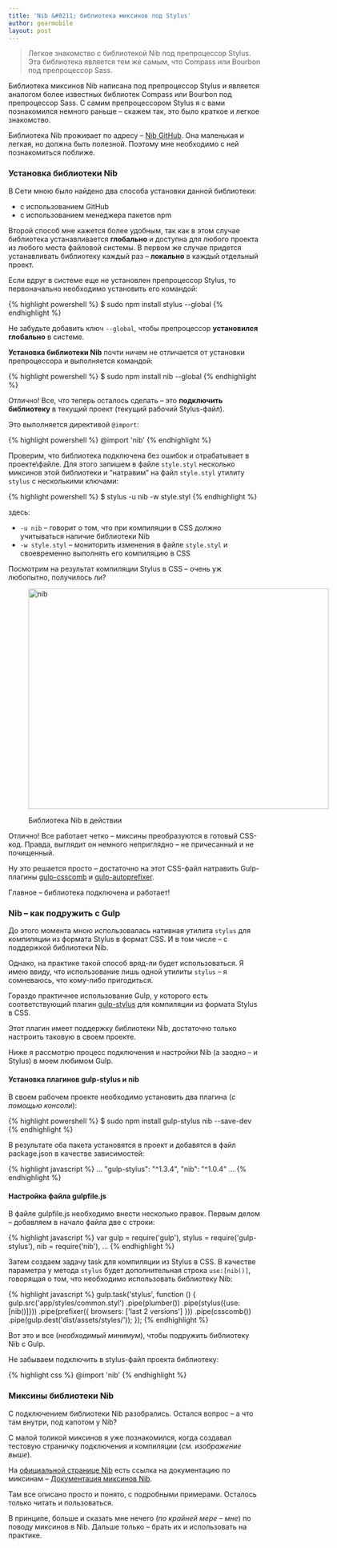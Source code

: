 ```yaml
---
title: 'Nib &#8211; библиотека миксинов под Stylus'
author: gearmobile
layout: post
---
```

> Легкое знакомство с библиотекой Nib под препроцессор Stylus. Эта библиотека является тем же самым, что Compass или Bourbon под препроцессор Sass.

Библиотека миксинов Nib написана под препроцессор Stylus и является аналогом более известных библиотек Compass или Bourbon под препроцессор Sass. С самим препроцессором Stylus я с вами познакомился немного раньше &#8211; скажем так, это было краткое и легкое знакомство.

Библиотека Nib проживает по адресу &#8211; [Nib GitHub][1]. Она маленькая и легкая, но должна быть полезной. Поэтому мне необходимо с ней познакомиться поближе.

### Установка библиотеки Nib

В Сети мною было найдено два способа установки данной библиотеки:

  * с использованием GitHub
  * с использованием менеджера пакетов npm

Второй способ мне кажется более удобным, так как в этом случае библиотека устанавливается **глобально** и доступна для любого проекта из любого места файловой системы. В первом же случае придется устанавливать библиотеку каждый раз &#8211; **локально** в каждый отдельный проект.

Если вдруг в системе еще не установлен препроцессор Stylus, то первоначально необходимо установить его командой:

{% highlight powershell %}
  $ sudo npm install stylus --global
{% endhighlight %}

Не забудьте добавить ключ `--global`, чтобы препроцессор **установился глобально** в системе.

**Установка библиотеки Nib** почти ничем не отличается от установки препроцессора и выполняется командой:

{% highlight powershell %}
  $ sudo npm install nib --global
{% endhighlight %}

Отлично! Все, что теперь осталось сделать &#8211; это **подключить библиотеку** в текущий проект (текущий рабочий Stylus-файл).

Это выполняется директивой `@import`:

{% highlight powershell %}
  @import 'nib'
{% endhighlight %}

Проверим, что библиотека подключена без ошибок и отрабатывает в проекте\файле. Для этого запишем в файле `style.styl` несколько миксинов этой библиотеки и &#8220;натравим&#8221; на файл `style.styl` утилиту `stylus` с несколькими ключами:

{% highlight powershell %}
  $ stylus -u nib -w style.styl
{% endhighlight %}

здесь:

  * `-u nib` &#8211; говорит о том, что при компиляции в CSS должно учитываться наличие библиотеки Nib
  * `-w style.styl` &#8211; мониторить изменения в файле `style.styl` и своевременно выполнять его компиляцию в CSS

Посмотрим на результат компиляции Stylus в CSS &#8211; очень уж любопытно, получилось ли?<figure id="attachment_2163" style="width: 600px;" class="wp-caption aligncenter">

[<img src="http://localhost:7788/third/wp-content/uploads/2014/12/nib-600x440.png" alt="nib" width="600" height="440" class="size-medium wp-image-2163" />][2]<figcaption class="wp-caption-text">Библиотека Nib в действии</figcaption></figure> 

Отлично! Все работает четко &#8211; миксины преобразуются в готовый CSS-код. Правда, выглядит он немного неприглядно &#8211; не причесанный и не почищенный.

Ну это решается просто &#8211; достаточно на этот CSS-файл натравить Gulp-плагины [gulp-csscomb][3] и [gulp-autoprefixer][4].

Главное &#8211; библиотека подключена и работает!

### Nib &#8211; как подружить с Gulp

До этого момента мною использовалась нативная утилита `stylus` для компиляции из формата Stylus в формат CSS. И в том числе &#8211; с поддержкой библиотеки Nib.

Однако, на практике такой способ вряд-ли будет использоваться. Я имею ввиду, что использование лишь одной утилиты `stylus` &#8211; я сомневаюсь, что кому-либо пригодиться.

Гораздо практичнее использование Gulp, у которого есть соответствующий плагин [gulp-stylus][5] для компиляции из формата Stylus в CSS.

Этот плагин имеет поддержку библиотеки Nib, достаточно только настроить таковую в своем проекте.

Ниже я рассмотрю процесс подключения и настройки Nib (а заодно &#8211; и Stylus) в моем любимом Gulp.

#### Установка плагинов gulp-stylus и nib

В своем рабочем проекте необходимо установить два плагина (*с помощью консоли*):

{% highlight powershell %}
  $ sudo npm install gulp-stylus nib --save-dev
{% endhighlight %}

В результате оба пакета установятся в проект и добавятся в файл package.json в качестве зависимостей:

{% highlight javascript %}
  ...
  "gulp-stylus": "^1.3.4",
  "nib": "^1.0.4"
  ...
{% endhighlight %}

#### Настройка файла gulpfile.js

В файле gulpfile.js необходимо внести несколько правок. Первым делом &#8211; добавляем в начало файла две с строки:

{% highlight javascript %}
  var gulp = require('gulp'),
    stylus = require('gulp-stylus'),
    nib = require('nib'),
  ...
{% endhighlight %}

Затем создаем задачу task для компиляции из Stylus в CSS. В качестве параметра у метода `stylus` будет дополнительная строка `use:[nib()]`, говорящая о том, что необходимо использовать библиотеку Nib:

{% highlight javascript %}
  gulp.task('stylus', function () {
    gulp.src('app/styles/common.styl')
      .pipe(plumber())
      .pipe(stylus({use:[nib()]}))
      .pipe(prefixer({
        browsers: ['last 2 versions']
      }))
      .pipe(csscomb())
      .pipe(gulp.dest('dist/assets/styles/'));
  });
{% endhighlight %}

Вот это и все (*необходимый минимум*), чтобы подружить библиотеку Nib c Gulp.

Не забываем подключить в stylus-файл проекта библиотеку:

{% highlight css %}
  @import 'nib'
{% endhighlight %}

### Миксины библиотеки Nib

С подключением библиотеки Nib разобрались. Остался вопрос &#8211; а что там внутри, под капотом у Nib?

С малой толикой миксинов я уже познакомился, когда создавал тестовую страничку подключения и компиляции (*см. изображение выше*).

На [официальной странице Nib][6] есть ссылка на документацию по миксинам &#8211; [Документация миксинов Nib][7].

Там все описано просто и понято, с подробными примерами. Осталось только читать и пользоваться.

В принципе, больше и сказать мне нечего (*по крайней мере &#8211; мне*) по поводу миксинов в Nib. Дальше только &#8211; брать их и использовать на практике.

 [1]: https://github.com/tj/nib "Nib"
 [2]: http://localhost:7788/third/wp-content/uploads/2014/12/nib.png
 [3]: https://www.npmjs.com/package/gulp-csscomb "gulp-csscomb"
 [4]: https://www.npmjs.com/package/gulp-autoprefixer "gulp-autoprefixer"
 [5]: https://www.npmjs.com/package/gulp-stylus "Stylus plugin for gulp"
 [6]: https://github.com/tj/nib "Nib GitHub"
 [7]: http://tj.github.io/nib/ "Документация миксинов Nib"